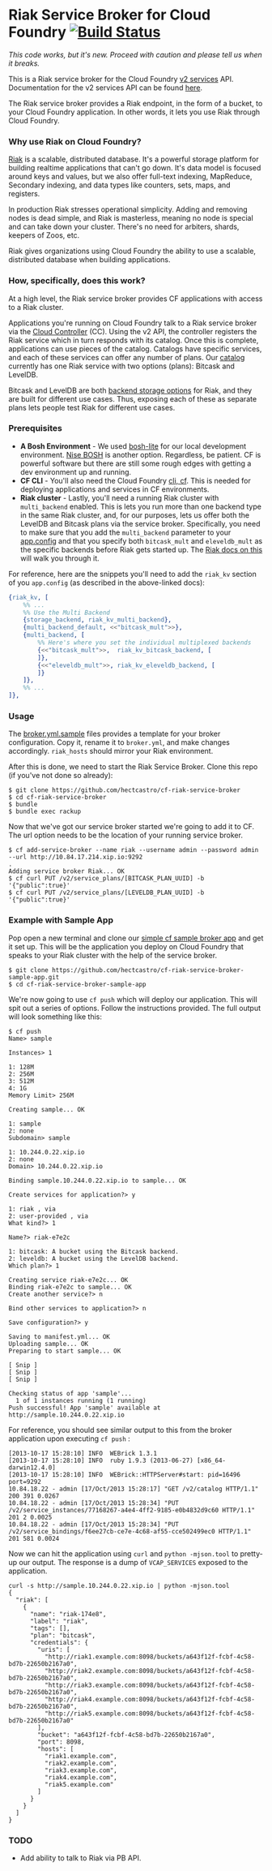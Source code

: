 # Riak Service Broker for Cloud Foundry [![Build Status](https://travis-ci.org/hectcastro/cf-riak-service-broker.png)](https://travis-ci.org/hectcastro/cf-riak-service-broker)

_This code works, but it's new. Proceed with caution and please tell us when it breaks._

This is a Riak service broker for the Cloud Foundry [v2 services](https://github.com/cloudfoundry/cf-docs/tree/services_v2) API. Documentation for the v2 services API can be found [here](https://docs.google.com/document/d/1qXnEI0pfTs_nUq4w4iMr3RHknLYgFDTYvOe76hugg28/edit#heading=h.1ov8gjl5iza6).

The Riak service broker provides a Riak endpoint, in the form of a bucket, to your Cloud Foundry application. In other words, it lets you use Riak through Cloud Foundry. 

### Why use Riak on Cloud Foundry?

[Riak](http://docs.basho.com/docs.basho.com/riak/latest/) is a scalable, distributed database. It's a powerful storage platform for building realtime applications that can't go down. It's data model is focused around keys and values, but we also offer full-text indexing, MapReduce, Secondary indexing, and data types like counters, sets, maps, and registers. 

In production Riak stresses operational simplicity. Adding and removing nodes is dead simple, and Riak is masterless, meaning no node is special and can take down your cluster. There's no need for arbiters, shards, keepers of Zoos, etc. 

Riak gives organizations using Cloud Foundry the ability to use a scalable, distributed database when building applications. 
  
### How, specifically, does this work?

At a high level, the Riak service broker provides CF applications with access to a Riak cluster.

Applications you're running on Cloud Foundry talk to a Riak service broker via the [Cloud Controller](http://docs.cloudfoundry.com/docs/running/architecture/cloud-controller.html) (CC). Using the v2 API, the controller registers the Riak service which in turn responds with its catalog. Once this is complete, applications can use pieces of the catalog. Catalogs have specific services, and each of these services can offer any number of plans.  Our [catalog](https://github.com/hectcastro/cf-riak-service-broker/blob/develop/lib/catalog.rb) currently has one Riak service with two options (plans): Bitcask and LevelDB.

Bitcask and LevelDB are both [backend storage options](http://docs.basho.com/riak/latest/ops/building/planning/backends/) for Riak, and they are built for different use cases. Thus, exposing each of these as separate plans lets people test Riak for different use cases. 

### Prerequisites 

* **A Bosh Environment** - We used [bosh-lite](https://github.com/cloudfoundry/bosh-lite) for our local development environment. [Nise BOSH](https://github.com/nttlabs/nise_bosh) is another option. Regardless, be patient. CF is powerful software but there are still some rough edges with getting a dev environment up and running. 
* **CF CLI** - You'll also need the Cloud Foundry [cli, cf](http://docs.cloudfoundry.com/docs/using/managing-apps/cf/). This is needed for deploying applications and services in CF environments. 
* **Riak cluster** - Lastly, you'll need a running Riak cluster with `multi_backend` enabled. This is lets you run more than one backend type in the same Riak cluster, and, for our purposes, lets us offer both the LevelDB and Bitcask plans via the service broker. Specifically, you need to make sure that you add the `multi_backend` parameter to your [app.config](http://docs.basho.com/riak/latest/ops/advanced/configs/configuration-files/#app-config) and that you specify both `bitcask_mult` and `eleveldb_mult` as the specific backends before Riak gets started up. The [Riak docs on this](http://docs.basho.com/riak/latest/ops/advanced/backends/multi/#Configuring-Multiple-Backends) will walk you through it. 

For reference, here are the snippets you'll need to add the `riak_kv` section of you `app.config` (as described in the above-linked docs):



``` erlang 
{riak_kv, [
    %% ...
    %% Use the Multi Backend
    {storage_backend, riak_kv_multi_backend},
    {multi_backend_default, <<"bitcask_mult">>},
    {multi_backend, [
        %% Here's where you set the individual multiplexed backends
        {<<"bitcask_mult">>,  riak_kv_bitcask_backend, [
        ]},
        {<<"eleveldb_mult">>, riak_kv_eleveldb_backend, [
        ]}
    ]},
    %% ...
]},
```

### Usage 

The [broker.yml.sample](https://github.com/hectcastro/cf-riak-service-broker/blob/develop/config/broker.yml.sample) files provides a template for your broker configuration. Copy it, rename it to `broker.yml`, and make changes accordingly. `riak_hosts` should mirror your Riak environment.


After this is done, we need to start the Riak Service Broker. Clone this repo (if you've not done so already):

```
$ git clone https://github.com/hectcastro/cf-riak-service-broker
$ cd cf-riak-service-broker
$ bundle
$ bundle exec rackup
```

Now that we've got our service broker started we're going to add it to CF. The url option needs to be the location of your running service broker. 

```
$ cf add-service-broker --name riak --username admin --password admin --url http://10.84.17.214.xip.io:9292
.
Adding service broker Riak... OK
$ cf curl PUT /v2/service_plans/[BITCASK_PLAN_UUID] -b '{"public":true}'
$ cf curl PUT /v2/service_plans/[LEVELDB_PLAN_UUID] -b '{"public":true}'
```

### Example with Sample App

Pop open a new terminal and clone our [simple cf sample broker app](https://github.com/hectcastro/cf-riak-service-broker-sample-app) and get it set up. This will be the application you deploy on Cloud Foundry that speaks to your Riak cluster with the help of the service broker. 

```
$ git clone https://github.com/hectcastro/cf-riak-service-broker-sample-app.git
$ cd cf-riak-service-broker-sample-app
```

We're now going to use `cf push` which will deploy our application. This will spit out a series of options. Follow the instructions provided. The full output will look something like this:

```
$ cf push
Name> sample

Instances> 1

1: 128M
2: 256M
3: 512M
4: 1G
Memory Limit> 256M

Creating sample... OK

1: sample
2: none
Subdomain> sample

1: 10.244.0.22.xip.io
2: none
Domain> 10.244.0.22.xip.io

Binding sample.10.244.0.22.xip.io to sample... OK

Create services for application?> y

1: riak , via
2: user-provided , via
What kind?> 1

Name?> riak-e7e2c

1: bitcask: A bucket using the Bitcask backend.
2: leveldb: A bucket using the LevelDB backend.
Which plan?> 1

Creating service riak-e7e2c... OK
Binding riak-e7e2c to sample... OK
Create another service?> n

Bind other services to application?> n

Save configuration?> y

Saving to manifest.yml... OK
Uploading sample... OK
Preparing to start sample... OK

[ Snip ]
[ Snip ]
[ Snip ]

Checking status of app 'sample'...
  1 of 1 instances running (1 running)
Push successful! App 'sample' available at http://sample.10.244.0.22.xip.io
````

For reference, you should see similar output to this from the broker application upon executing `cf push` :

```
[2013-10-17 15:28:10] INFO  WEBrick 1.3.1
[2013-10-17 15:28:10] INFO  ruby 1.9.3 (2013-06-27) [x86_64-darwin12.4.0]
[2013-10-17 15:28:10] INFO  WEBrick::HTTPServer#start: pid=16496 port=9292
10.84.18.22 - admin [17/Oct/2013 15:28:17] "GET /v2/catalog HTTP/1.1" 200 391 0.0267
10.84.18.22 - admin [17/Oct/2013 15:28:34] "PUT /v2/service_instances/77168267-a4e4-4ff2-9185-e0b4832d9c60 HTTP/1.1" 201 2 0.0025
10.84.18.22 - admin [17/Oct/2013 15:28:34] "PUT /v2/service_bindings/f6ee27cb-ce7e-4c68-af55-cce502499ec0 HTTP/1.1" 201 581 0.0024
```

Now we can hit the application using `curl` and `python -mjson.tool` to pretty-up our output. The response is a dump of `VCAP_SERVICES` exposed to the application. 


```
curl -s http://sample.10.244.0.22.xip.io | python -mjson.tool
{
  "riak": [
    {
      "name": "riak-174e8",
      "label": "riak",
      "tags": [],
      "plan": "bitcask",
      "credentials": {
        "uris": [
          "http://riak1.example.com:8098/buckets/a643f12f-fcbf-4c58-bd7b-22650b2167a0",
          "http://riak2.example.com:8098/buckets/a643f12f-fcbf-4c58-bd7b-22650b2167a0",
          "http://riak3.example.com:8098/buckets/a643f12f-fcbf-4c58-bd7b-22650b2167a0",
          "http://riak4.example.com:8098/buckets/a643f12f-fcbf-4c58-bd7b-22650b2167a0",
          "http://riak5.example.com:8098/buckets/a643f12f-fcbf-4c58-bd7b-22650b2167a0"
        ],
        "bucket": "a643f12f-fcbf-4c58-bd7b-22650b2167a0",
        "port": 8098,
        "hosts": [
          "riak1.example.com",
          "riak2.example.com",
          "riak3.example.com",
          "riak4.example.com",
          "riak5.example.com"
        ]
      }
    }
  ]
}
```


### TODO 

* Add ability to talk to Riak via PB API.
